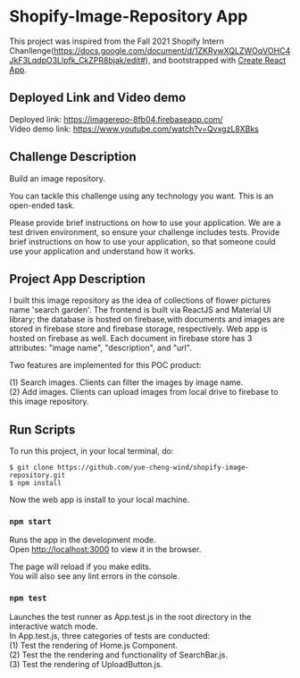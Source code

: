 # Shopify-Image-Repository App

This project was inspired from the Fall 2021 Shopify Intern Chanllenge(https://docs.google.com/document/d/1ZKRywXQLZWOqVOHC4JkF3LqdpO3Llpfk_CkZPR8bjak/edit#), and bootstrapped with [Create React App](https://github.com/facebook/create-react-app). 

## Deployed Link and Video demo
Deployed link: https://imagerepo-8fb04.firebaseapp.com/ <br>
Video demo link: https://www.youtube.com/watch?v=QvxgzL8XBks

## Challenge Description
Build an image repository.

You can tackle this challenge using any technology you want. This is an open-ended task.

Please provide brief instructions on how to use your application. We are a test driven environment, so ensure your challenge includes tests. Provide brief instructions on how to use your application, so that someone could use your application and understand how it works. 

## Project App Description
I built this image repository as the idea of collections of flower pictures name 'search garden'. The frontend is built via ReactJS and Material UI library; the database is hosted on firebase,with documents and images are stored in firebase store and firebase storage, respectively. Web app is hosted on firebase as well. Each document in firebase store has 3 attributes: "image name", "description", and "url".

Two features are implemented for this POC product:

(1) Search images. Clients can filter the images by image name.\
(2) Add images. Clients can upload images from local drive to firebase to this image repository.

## Run Scripts

To run this project, in your local terminal, do:
```
$ git clone https://github.com/yue-cheng-wind/shopify-image-repository.git
$ npm install
```
Now the web app is install to your local machine.

### `npm start`

Runs the app in the development mode.\
Open [http://localhost:3000](http://localhost:3000) to view it in the browser.

The page will reload if you make edits.\
You will also see any lint errors in the console.

### `npm test`

Launches the test runner as App.test.js in the root directory in the interactive watch mode.\
In App.test.js, three categories of tests are conducted:\
(1) Test the rendering of Home.js Component.\
(2) Test the the rendering and functionality of SearchBar.js.\
(3) Test the rendering of UploadButton.js.



